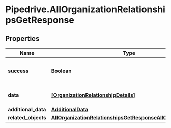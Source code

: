 # Pipedrive.AllOrganizationRelationshipsGetResponse

## Properties

Name | Type | Description | Notes
------------ | ------------- | ------------- | -------------
**success** | **Boolean** | If the response is successful or not | [optional] 
**data** | [**[OrganizationRelationshipDetails]**](OrganizationRelationshipDetails.md) | The array of organization relationships | [optional] 
**additional_data** | [**AdditionalData**](AdditionalData.md) |  | [optional] 
**related_objects** | [**AllOrganizationRelationshipsGetResponseAllOfRelatedObjects**](AllOrganizationRelationshipsGetResponseAllOfRelatedObjects.md) |  | [optional] 


